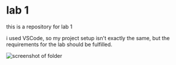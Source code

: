 # lab 1

this is a repository for lab 1

i used VSCode, so my project setup isn't exactly the same, but the requirements for the lab should be fulfilled.

![screenshot of folder](./2025-02-17.15:26:17.png)